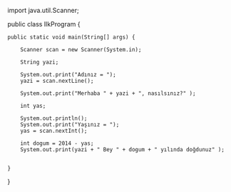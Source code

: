 import java.util.Scanner; 


public class IlkProgram {

	public static void main(String[] args) {
		
		Scanner scan = new Scanner(System.in); 
				
		String yazi;
		
		System.out.print("Adınız = ");
		yazi = scan.nextLine();
		
		System.out.print("Merhaba " + yazi + ", nasılsınız?" );
		
		int yas;
		
		System.out.println();
		System.out.print("Yaşınız = ");
		yas = scan.nextInt();
				
		int dogum = 2014 - yas;		
		System.out.print(yazi + " Bey " + dogum + " yılında doğdunuz" );
		
		
	}

	

}
